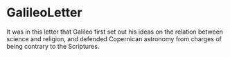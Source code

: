 # GalileoLetter
It was in this letter that Galileo first set out his ideas on the relation between science and religion, and defended Copernican astronomy from charges of being contrary to the Scriptures.
